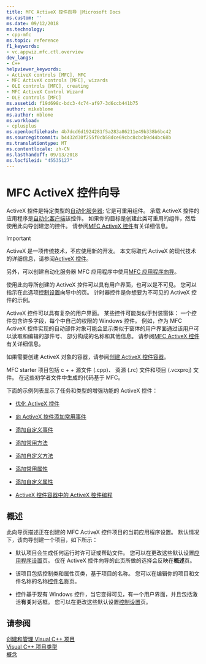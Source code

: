 ```yaml
---
title: MFC ActiveX 控件向导 |Microsoft Docs
ms.custom: ''
ms.date: 09/12/2018
ms.technology:
- cpp-mfc
ms.topic: reference
f1_keywords:
- vc.appwiz.mfc.ctl.overview
dev_langs:
- C++
helpviewer_keywords:
- ActiveX controls [MFC], MFC
- MFC ActiveX controls [MFC], wizards
- OLE controls [MFC], creating
- MFC ActiveX Control Wizard
- OLE controls [MFC]
ms.assetid: f19d698c-bdc3-4c74-af97-3d6ccb441b75
author: mikeblome
ms.author: mblome
ms.workload:
- cplusplus
ms.openlocfilehash: 4b7dcd6d1924281f5a283a86211e49b338b6bc42
ms.sourcegitcommit: b4432d30f255f0cb58dce69cbc8cbcb9d44bc68b
ms.translationtype: MT
ms.contentlocale: zh-CN
ms.lasthandoff: 09/13/2018
ms.locfileid: "45535127"
---
```

# <a name="mfc-activex-control-wizard"></a>MFC ActiveX 控件向导
ActiveX 控件是特定类型的[自动化服务器](../../mfc/automation-servers.md); 它是可重用组件。 承载 ActiveX 控件的应用程序是[自动化客户端](../../mfc/automation-clients.md)该控件。 如果你的目标是创建此类可重用的组件，然后使用此向导创建您的控件。 请参阅[MFC ActiveX 控件](../../mfc/mfc-activex-controls.md)有关详细信息。

>[!IMPORTANT]
> ActiveX 是一项传统技术，不应使用新的开发。 本文将取代 ActiveX 的现代技术的详细信息，请参阅[ActiveX 控件](../activex-controls.md)。  
  
 另外，可以创建自动化服务器 MFC 应用程序中使用[MFC 应用程序向导](../../mfc/reference/mfc-application-wizard.md)。  
  
 使用此向导所创建的 ActiveX 控件可以具有用户界面，也可以是不可见。 您可以指示在此选项[控制设置](../../mfc/reference/control-settings-mfc-activex-control-wizard.md)向导中的页。 计时器控件是你想要为不可见的 ActiveX 控件的示例。  
  
 ActiveX 控件可以具有复杂的用户界面。 某些控件可能类似于封装窗体： 一个控件包含许多字段，每个中自己的权限的 Windows 控件。 例如，作为 MFC ActiveX 控件实现的自动部件对象可能会显示类似于窗体的用户界面通过该用户可以读取和编辑的部件号、 部分构成的名称和其他信息。 请参阅[MFC ActiveX 控件](../../mfc/mfc-activex-controls.md)有关详细信息。  
  
 如果需要创建 ActiveX 对象的容器，请参阅[创建 ActiveX 控件容器](../../mfc/reference/creating-an-mfc-activex-control-container.md)。  
  
 MFC starter 项目包括 c + + 源文件 (.cpp)、 资源 (.rc) 文件和项目 (.vcxproj) 文件。 在这些初学者文件中生成的代码基于 MFC。  
  
 下面的示例列表显示了任务和类型的增强功能的 ActiveX 控件：  
  
-   [优化 ActiveX 控件](../../mfc/mfc-activex-controls-optimization.md)  
  
-   [向 ActiveX 控件添加常用事件](../../mfc/mfc-activex-controls-adding-stock-events-to-an-activex-control.md)  
  
-   [添加自定义事件](../../mfc/mfc-activex-controls-adding-custom-events.md)  
  
-   [添加常用方法](../../mfc/mfc-activex-controls-adding-stock-methods.md)  
  
-   [添加自定义方法](../../mfc/mfc-activex-controls-adding-custom-methods.md)  
  
-   [添加常用属性](../../mfc/mfc-activex-controls-adding-stock-properties.md)  
  
-   [添加自定义属性](../../mfc/mfc-activex-controls-adding-custom-properties.md)  
  
-   [ActiveX 控件容器中的 ActiveX 控件编程](../../mfc/programming-activex-controls-in-a-activex-control-container.md)  
  
## <a name="overview"></a>概述  
 此向导页描述正在创建的 MFC ActiveX 控件项目的当前应用程序设置。 默认情况下，该向导创建一个项目，如下所示：  
  
-   默认项目会生成任何运行时许可证或帮助文件。 您可以在更改这些默认设置[应用程序设置](../../mfc/reference/application-settings-mfc-activex-control-wizard.md)页。 仅在 ActiveX 控件向导的此页所做的选择会反映在**概述**页。  
  
-   该项目包括控制类和属性页类，基于项目的名称。 您可以在编辑你的项目和文件名称的名称[控件名称](../../mfc/reference/control-names-mfc-activex-control-wizard.md)页。  
  
-   控件基于现有 Windows 控件，当它变得可见，有一个用户界面，并且包括激活**有关**对话框。 您可以在更改这些默认设置[控制设置](../../mfc/reference/control-settings-mfc-activex-control-wizard.md)页。  
  
## <a name="see-also"></a>请参阅  
 [创建和管理 Visual C++ 项目](../../ide/creating-and-managing-visual-cpp-projects.md)   
 [Visual C++ 项目类型](../../ide/visual-cpp-project-types.md)   
 [概念](../../atl/active-template-library-atl-concepts.md)

